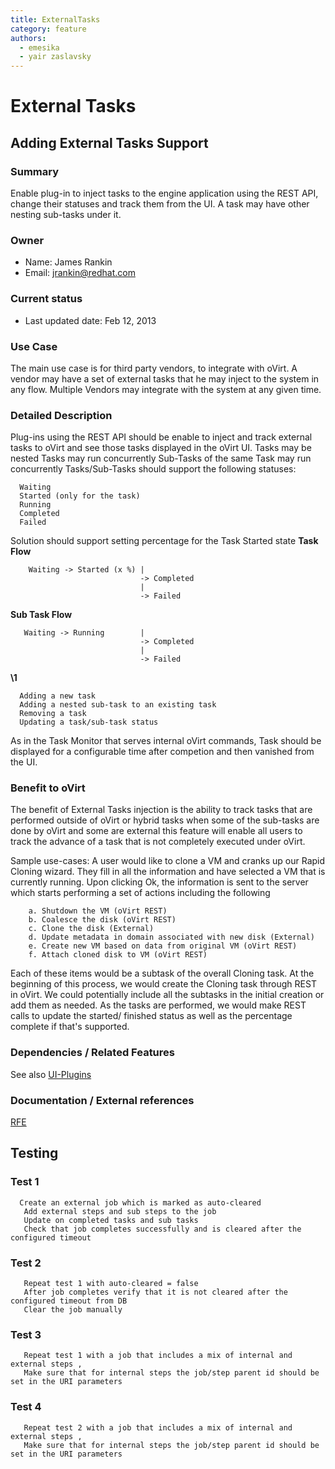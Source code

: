 ```yaml
---
title: ExternalTasks
category: feature
authors:
  - emesika
  - yair zaslavsky
---
```


# External Tasks

## Adding External Tasks Support

### Summary

Enable plug-in to inject tasks to the engine application using the REST API, change their statuses and track them from the UI.
A task may have other nesting sub-tasks under it.

### Owner

*   Name: James Rankin
*   Email: jrankin@redhat.com

### Current status

*   Last updated date: Feb 12, 2013

### Use Case

The main use case is for third party vendors, to integrate with oVirt. A vendor may have a set of external tasks that he may inject to the system in any flow. Multiple Vendors may integrate with the system at any given time.

### Detailed Description

Plug-ins using the REST API should be enable to inject and track external tasks to oVirt and see those tasks displayed in the oVirt UI.
Tasks may be nested
Tasks may run concurrently
Sub-Tasks of the same Task may run concurrently
Tasks/Sub-Tasks should support the following statuses:

      Waiting
      Started (only for the task)
      Running
      Completed 
      Failed

Solution should support setting percentage for the Task Started state
**Task Flow**

        Waiting -> Started (x %) |
                                 -> Completed
                                 |
                                 -> Failed 

**Sub Task Flow**

       Waiting -> Running        |
                                 -> Completed
                                 |
                                 -> Failed

**\1**

      Adding a new task
      Adding a nested sub-task to an existing task
      Removing a task
      Updating a task/sub-task status

As in the Task Monitor that serves internal oVirt commands, Task should be displayed for a configurable time after competion and then vanished from the UI.

### Benefit to oVirt

The benefit of External Tasks injection is the ability to track tasks that are performed outside of oVirt or hybrid tasks when some of the sub-tasks are done by oVirt and some are external
this feature will enable all users to track the advance of a task that is not completely executed under oVirt.

Sample use-cases:
A user would like to clone a VM and cranks up our Rapid Cloning wizard. They fill in all the information and have selected a VM that is currently running. Upon clicking Ok, the information is sent to the server which starts performing a set of actions including the following

        a. Shutdown the VM (oVirt REST)
        b. Coalesce the disk (oVirt REST)
        c. Clone the disk (External)
        d. Update metadata in domain associated with new disk (External)
        e. Create new VM based on data from original VM (oVirt REST)
        f. Attach cloned disk to VM (oVirt REST)

Each of these items would be a subtask of the overall Cloning task. At the beginning of this process, we would create the Cloning task through REST in oVirt. We could potentially include all the subtasks in the initial creation or add them as needed.
 As the tasks are performed, we would make REST calls to update the started/ finished status as well as the percentage complete if that's supported.

### Dependencies / Related Features

See also [UI-Plugins](/develop/release-management/features/ux/uiplugins43.html)

### Documentation / External references

[RFE](https://bugzilla.redhat.com/show_bug.cgi?id=872719)




## Testing

### Test 1

      Create an external job which is marked as auto-cleared
       Add external steps and sub steps to the job
       Update on completed tasks and sub tasks 
       Check that job completes successfully and is cleared after the configured timeout 

### Test 2

       Repeat test 1 with auto-cleared = false
       After job completes verify that it is not cleared after the configured timeout from DB
       Clear the job manually

### Test 3

       Repeat test 1 with a job that includes a mix of internal and external steps , 
       Make sure that for internal steps the job/step parent id should be set in the URI parameters
       

### Test 4

       Repeat test 2 with a job that includes a mix of internal and external steps ,
       Make sure that for internal steps the job/step parent id should be set in the URI parameters

